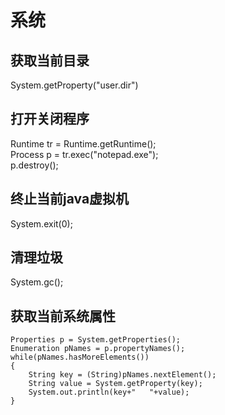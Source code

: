 # 系统

## 获取当前目录

System.getProperty("user.dir")

## 打开关闭程序

Runtime tr = Runtime.getRuntime();  
Process p = tr.exec("notepad.exe");  
p.destroy();

## 终止当前java虚拟机

System.exit(0);

## 清理垃圾

System.gc();

## 获取当前系统属性

```
Properties p = System.getProperties();
Enumeration pNames = p.propertyNames();
while(pNames.hasMoreElements())
{
    String key = (String)pNames.nextElement();
    String value = System.getProperty(key);
    System.out.println(key+"   "+value);
}
```
